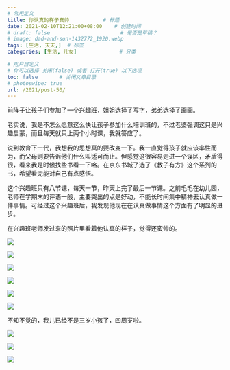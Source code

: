```yaml
---
# 常用定义
title: 你认真的样子真帅           # 标题
date: 2021-02-10T12:21:00+08:00    # 创建时间
# draft: false                       # 是否是草稿？
# image: dad-and-son-1432772_1920.webp
tags: [生活, 天天,]  # 标签
categories: [生活, 儿女]              # 分类

# 用户自定义
# 你可以选择 关闭(false) 或者 打开(true) 以下选项
toc: false       # 关闭文章目录
# photoswipe: true
url: /2021/post-50/
---
```


前阵子让孩子们参加了一个兴趣班，姐姐选择了写字，弟弟选择了画画。

老实说，我是不怎么愿意这么快让孩子参加什么培训班的，不过老婆强调这只是兴趣启蒙，而且每天就只上两个小时课，我就答应了。

说到教育下一代，我想我的思想真的要改变一下。我一直觉得孩子就应该率性而为，而父母则要告诉他们什么叫适可而止。但感觉这很容易走进一个误区，矛盾得很，看来我是时候找些书看一下咯。在京东书城了选了《教子有方》这个系列的书，希望看完能对自己有点感悟。

这个兴趣班只有八节课，每天一节，昨天上完了最后一节课。之前毛毛在幼儿园，老师在学期末的评语一般，主要突出的点是好动，不能长时间集中精神去认真做一件事情。可经过这个兴趣班后，我发现他现在在认真做事情这个方面有了明显的进步。

在兴趣班老师发过来的照片里看着他认真的样子，觉得还蛮帅的。

![](https://cdn.qylao.com/laomai/2023/02/27/163fc30e81743b-1.webp)

![](https://cdn.qylao.com/laomai/2023/02/27/163fc30e81eddf-1.webp)

![](https://cdn.qylao.com/laomai/2023/02/27/163fc30e825aac-1.webp)

![](https://cdn.qylao.com/laomai/2023/02/27/163fc30e82e2bd-1.webp)

![](https://cdn.qylao.com/laomai/2023/02/27/163fc30e83579f-1.webp)

![](https://cdn.qylao.com/laomai/2023/02/27/163fc30e83c2ea-1.webp)


不知不觉的，我儿已经不是三岁小孩了，四周岁啦。

![](https://cdn.qylao.com/laomai/2023/02/27/163fc30e842bba-1.webp)

![](https://cdn.qylao.com/laomai/2023/02/27/163fc30e84b5b2-1.webp)

![](https://cdn.qylao.com/laomai/2023/02/27/163fc30e853598-1.webp)
